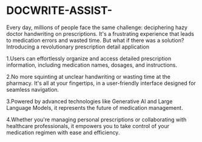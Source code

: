 # DOCWRITE-ASSIST-
Every day, millions of people face the same challenge: deciphering hazy doctor handwriting on prescriptions. 
It's a frustrating experience that leads to medication errors and wasted time. But what if there was a solution? Introducing a revolutionary prescription detail application 

1.Users can effortlessly organize and access detailed prescription information, including medication names, dosages, and instructions.

2.No more squinting at unclear handwriting or wasting time at the pharmacy. It's all at your fingertips, in a user-friendly interface designed for seamless navigation. 

3.Powered by advanced technologies like Generative AI and Large Language Models, it represents the future of medication management.

4.Whether you're managing personal prescriptions or collaborating with healthcare professionals, it empowers you to take control of your medication regimen with ease and 
  efficiency.
